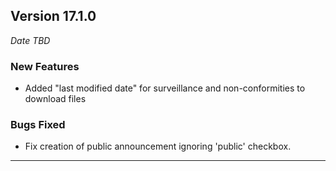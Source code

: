
## Version 17.1.0
_Date TBD_

### New Features
* Added "last modified date" for surveillance and non-conformities to download files

### Bugs Fixed
* Fix creation of public announcement ignoring 'public' checkbox.

---
